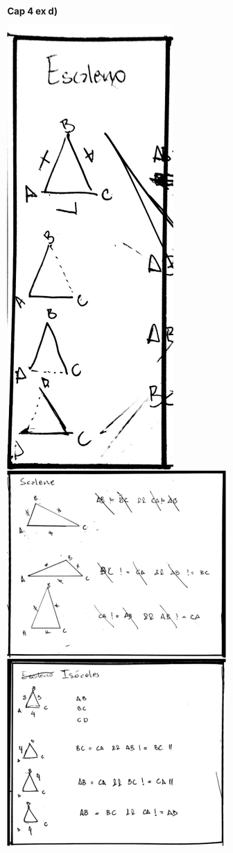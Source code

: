## Cap 4 ex d)
![equilatero](https://raw.githubusercontent.com/petry078/exercicios-javascript/main/img/cap4ed/escaleno.jpeg)
![escaleno](https://raw.githubusercontent.com/petry078/exercicios-javascript/main/img/cap4ed/scalene.jpeg)
![isoceles](https://raw.githubusercontent.com/petry078/exercicios-javascript/main/img/cap4ed/isoceles.jpeg)
